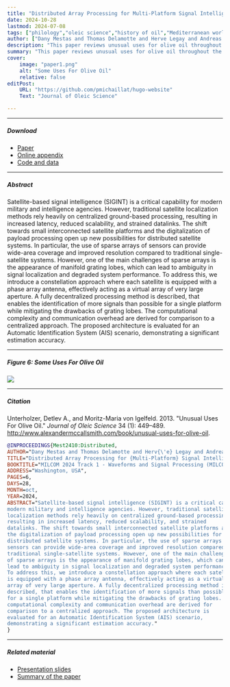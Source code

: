 ```yaml
---
title: "Distributed Array Processing for Multi-Platform Signal Intelligence" 
date: 2024-10-28
lastmod: 2024-07-08
tags: ["philology","oleic science","history of oil","Mediterranean world"]
author: ["Dany Mestas and Thomas Delamotte and Herve Legay and Andreas Knopp"]
description: "This paper reviews unusual uses for olive oil throughout the Mediterranean world. Published in the Journal of Oleic Science, 2013." 
summary: "This paper reviews unusual uses for olive oil throughout the Mediterranean world. It highlights in particular the challengs arising from excessive or unorthodox consumption of olive oil." 
cover:
    image: "paper1.png"
    alt: "Some Uses For Olive Oil"
    relative: false
editPost:
    URL: "https://github.com/pmichaillat/hugo-website"
    Text: "Journal of Oleic Science"

---
```


---

##### Download

+ [Paper](paper1.pdf)
+ [Online appendix](appendix1.pdf)
+ [Code and data](https://github.com/pmichaillat/feru)

---

##### Abstract

Satellite-based signal intelligence (SIGINT) is a critical capability for modern military and intelligence agencies. However, traditional satellite localization methods rely heavily on centralized ground-based processing, resulting in increased latency, reduced scalability, and strained datalinks. The shift towards small interconnected satellite platforms and the digitalization of payload processing open up new possibilities for distributed satellite systems. In particular, the use of sparse arrays of sensors can provide wide-area coverage and improved resolution compared to traditional single-satellite systems. However, one of the main challenges of sparse arrays is the appearance of manifold grating lobes, which can lead to ambiguity in signal localization and degraded system performance. To address this, we introduce a constellation approach where each satellite is equipped with a phase array antenna, effectively acting as a virtual array of very large aperture. A fully decentralized processing method is described, that enables the identification of more signals than possible for a single platform while mitigating the drawbacks of grating lobes. The computational complexity and communication overhead are derived for comparison to a centralized approach. The proposed architecture is evaluated for an Automatic Identification System (AIS) scenario, demonstrating a significant estimation accuracy.


---

##### Figure 6: Some Uses For Olive Oil

![](paper1.png)

---

##### Citation

Unterholzer, Detlev A., and  Moritz-Maria von Igelfeld. 2013. "Unusual Uses For Olive Oil." *Journal of Oleic Science* 34 (1): 449–489. http://www.alexandermccallsmith.com/book/unusual-uses-for-olive-oil.

```BibTeX
@INPROCEEDINGS{Mest2410:Distributed,
AUTHOR="Dany Mestas and Thomas Delamotte and Herv{\'e} Legay and Andreas Knopp",
TITLE="Distributed Array Processing for {Multi-Platform} Signal Intelligence",
BOOKTITLE="MILCOM 2024 Track 1 - Waveforms and Signal Processing (MILCOM 2024 Track 1)",
ADDRESS="Washington, USA",
PAGES=6,
DAYS=28,
MONTH=oct,
YEAR=2024,
ABSTRACT="Satellite-based signal intelligence (SIGINT) is a critical capability for
modern military and intelligence agencies. However, traditional satellite
localization methods rely heavily on centralized ground-based processing,
resulting in increased latency, reduced scalability, and strained
datalinks. The shift towards small interconnected satellite platforms and
the digitalization of payload processing open up new possibilities for
distributed satellite systems. In particular, the use of sparse arrays of
sensors can provide wide-area coverage and improved resolution compared to
traditional single-satellite systems. However, one of the main challenges
of sparse arrays is the appearance of manifold grating lobes, which can
lead to ambiguity in signal localization and degraded system performance.
To address this, we introduce a constellation approach where each satellite
is equipped with a phase array antenna, effectively acting as a virtual
array of very large aperture. A fully decentralized processing method is
described, that enables the identification of more signals than possible
for a single platform while mitigating the drawbacks of grating lobes. The
computational complexity and communication overhead are derived for
comparison to a centralized approach. The proposed architecture is
evaluated for an Automatic Identification System (AIS) scenario,
demonstrating a significant estimation accuracy."
}

```

---

##### Related material

+ [Presentation slides](presentation1.pdf)
+ [Summary of the paper](https://www.penguinrandomhouse.com/books/110403/unusual-uses-for-olive-oil-by-alexander-mccall-smith/)
